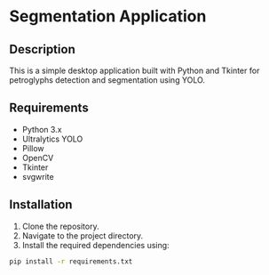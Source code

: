 # Segmentation Application

## Description
This is a simple desktop application built with Python and Tkinter for petroglyphs detection and segmentation using YOLO.

## Requirements
- Python 3.x
- Ultralytics YOLO
- Pillow
- OpenCV
- Tkinter
- svgwrite

## Installation
1. Clone the repository.
2. Navigate to the project directory.
3. Install the required dependencies using:
```bash
pip install -r requirements.txt
